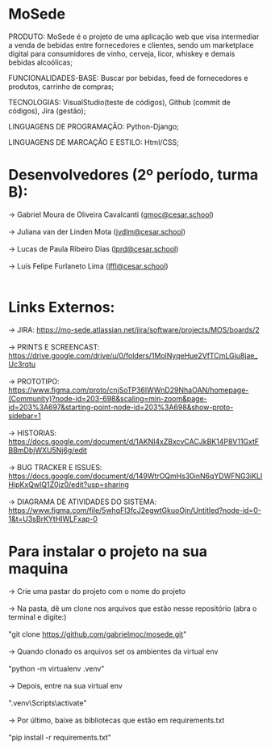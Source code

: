 # MoSede

PRODUTO: MoSede é o projeto de uma aplicação web que visa intermediar a venda de bebidas entre fornecedores e clientes, sendo um marketplace digital para consumidores de vinho, cerveja, licor, whiskey e demais bebidas alcoólicas;

FUNCIONALIDADES-BASE: Buscar por bebidas, feed de fornecedores e produtos, carrinho de compras;

TECNOLOGIAS: VisualStudio(teste de códigos), Github (commit de códigos), Jira (gestão);

LINGUAGENS DE PROGRAMAÇÃO: Python-Django;

LINGUAGENS DE MARCAÇÃO E ESTILO: Html/CSS;

# Desenvolvedores (2º período, turma B):
-> Gabriel Moura de Oliveira Cavalcanti (gmoc@cesar.school) <br/>
<br/>
-> Juliana van der Linden Mota (jvdlm@cesar.school) <br/>
<br/>
-> Lucas de Paula Ribeiro Dias (lprd@cesar.school) <br/>
<br/>
-> Luís Felipe Furlaneto Lima (lffl@cesar.school) <br/>
<br/>

# Links Externos:
-> JIRA: https://mo-sede.atlassian.net/jira/software/projects/MOS/boards/2 </br>
</br>
-> PRINTS E SCREENCAST: https://drive.google.com/drive/u/0/folders/1MolNyqeHue2VfTCmLGju8jae_Uc3rqtu </br>
</br>
-> PROTOTIPO: https://www.figma.com/proto/cnjSoTP36lWWnD29NhaOAN/homepage-(Community)?node-id=203-698&scaling=min-zoom&page-id=203%3A697&starting-point-node-id=203%3A698&show-proto-sidebar=1 </br>
</br>
-> HISTORIAS: https://docs.google.com/document/d/1AKNl4xZBxcvCACJkBK14P8V11GxtFBBmDbjWXU5Nj6g/edit </br>
</br>
-> BUG TRACKER E ISSUES: https://docs.google.com/document/d/149WtrOQmHs30inN6qYDWFNG3iKLIHipKxQwIQ1Z0jz0/edit?usp=sharing </br>
</br>
-> DIAGRAMA DE ATIVIDADES DO SISTEMA: https://www.figma.com/file/5whqFl3fcJ2egwtGkuoOjn/Untitled?node-id=0-1&t=U3sBrKYtHIWLFxap-0

# Para instalar o projeto na sua maquina
-> Crie uma pastar do projeto com o nome do projeto
<br/>
<br/>
-> Na pasta, dê um clone nos arquivos que estão nesse repositório (abra o terminal e digite:)
<br/>
<br/>
"git clone https://github.com/gabrielmoc/mosede.git"
<br/>
<br/>
-> Quando clonado os arquivos set os ambientes da virtual env
<br/>
<br/>
"python -m virtualenv .venv"
<br/>
<br/>
-> Depois, entre na sua virtual env
<br/>
<br/>
".venv\Scripts\activate"
<br/>
<br/>
-> Por último, baixe as bibliotecas que estão em requirements.txt
<br/>
<br/>
"pip install -r requirements.txt"
